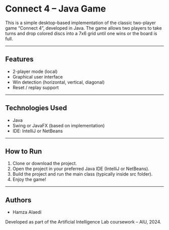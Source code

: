 
#  Connect 4 – Java Game

This is a simple desktop-based implementation of the classic two-player game “Connect 4”, developed in Java. The game allows two players to take turns and drop colored discs into a 7x6 grid until one wins or the board is full.

---

##  Features

- 2-player mode (local)
- Graphical user interface
- Win detection (horizontal, vertical, diagonal)
- Reset / replay support

---

##  Technologies Used

- Java
- Swing or JavaFX (based on implementation)
- IDE: IntelliJ or NetBeans

---

##  How to Run

1. Clone or download the project.
2. Open the project in your preferred Java IDE (IntelliJ or NetBeans).
3. Build the project and run the main class (typically inside src folder).
4. Enjoy the game!

---

##  Authors

- Hamza Alaedi  

Developed as part of the Artificial Intelligence Lab coursework – AIU, 2024.

